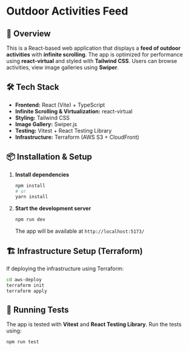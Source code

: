# Outdoor Activities Feed

## 🚀 Overview

This is a React-based web application that displays a **feed of outdoor activities** with **infinite scrolling**. The app is optimized for performance using **react-virtual** and styled with **Tailwind CSS**. Users can browse activities, view image galleries using **Swiper**.

## 🛠️ Tech Stack

- **Frontend:** React (Vite) + TypeScript
- **Infinite Scrolling & Virtualization:** react-virtual
- **Styling:** Tailwind CSS
- **Image Gallery:** Swiper.js
- **Testing:** Vitest + React Testing Library
- **Infrastructure:** Terraform (AWS S3 + CloudFront)

## 📦 Installation & Setup

1. **Install dependencies**

   ```sh
   npm install
   # or
   yarn install
   ```

2. **Start the development server**

   ```sh
   npm run dev
   ```

   The app will be available at `http://localhost:5173/`

## 🏗️ Infrastructure Setup (Terraform)

If deploying the infrastructure using Terraform:

```sh
cd aws-deploy
terraform init
terraform apply
```

## 🧪 Running Tests

The app is tested with **Vitest** and **React Testing Library**. Run the tests using:

```sh
npm run test
```

